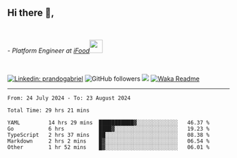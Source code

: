 <h2>Hi there  👋,</h2> </br>

<p><em>- Platform Engineer at <a href="https://www.ifood.com.br/">iFood</a><img src="https://media.giphy.com/media/WUlplcMpOCEmTGBtBW/giphy.gif" width="30"> 
</em></p></br>


[![Linkedin: prandogabriel](https://img.shields.io/badge/-prandogabriel-blue?style=flat-square&logo=Linkedin&logoColor=white&link=https://www.linkedin.com/in/prandogabriel/)](https://www.linkedin.com/in/prandogabriel)
![GitHub followers](https://img.shields.io/github/followers/prandogabriel?label=Follow&style=social)
![](https://visitor-badge.glitch.me/badge?page_id=prandogabriel.prandogabriel)
[![Waka Readme](https://github.com/prandogabriel/prandogabriel/actions/workflows/update-stats.yml.yml/badge.svg)](https://github.com/prandogabriel/prandogabriel/actions/workflows/update-stats.yml.yml)

---

<!--START_SECTION:waka-->

```golang
From: 24 July 2024 - To: 23 August 2024

Total Time: 29 hrs 21 mins

YAML         14 hrs 29 mins  ███████████▓░░░░░░░░░░░░░   46.37 %
Go           6 hrs           ████▓░░░░░░░░░░░░░░░░░░░░   19.23 %
TypeScript   2 hrs 37 mins   ██░░░░░░░░░░░░░░░░░░░░░░░   08.38 %
Markdown     2 hrs 2 mins    █▓░░░░░░░░░░░░░░░░░░░░░░░   06.54 %
Other        1 hr 52 mins    █▓░░░░░░░░░░░░░░░░░░░░░░░   06.01 %
```

<!--END_SECTION:waka-->
